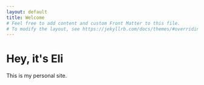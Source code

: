 ```yaml
---
layout: default
title: Welcome
# Feel free to add content and custom Front Matter to this file.
# To modify the layout, see https://jekyllrb.com/docs/themes/#overriding-theme-defaults
---
```


# Hey, it's Eli

This is my personal site.
